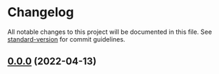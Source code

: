 # Changelog

All notable changes to this project will be documented in this file. See [standard-version](https://github.com/conventional-changelog/standard-version) for commit guidelines.

## [0.0.0](///compare/v0.0.1...v0.0.0) (2022-04-13)
